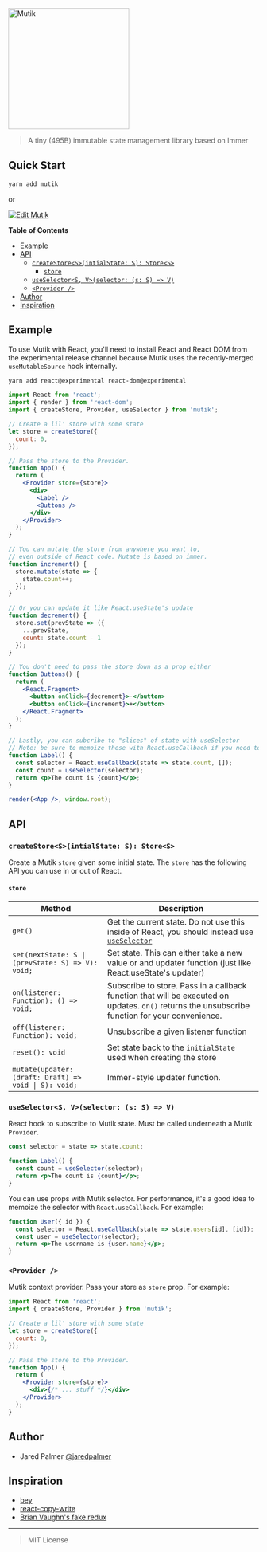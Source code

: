 <img width="243" alt="Mutik" src="https://user-images.githubusercontent.com/4060187/76576100-81dff980-6497-11ea-93fd-52fc765b9fdc.png">

> A tiny (495B) immutable state management library based on Immer

## Quick Start

```bash
yarn add mutik
```

or

[![Edit Mutik](https://codesandbox.io/static/img/play-codesandbox.svg)](https://codesandbox.io/s/mutik-2so66?fontsize=14&hidenavigation=1&theme=dark)

**Table of Contents**

<!-- START doctoc generated TOC please keep comment here to allow auto update -->
<!-- DON'T EDIT THIS SECTION, INSTEAD RE-RUN doctoc TO UPDATE -->

- [Example](#example)
- [API](#api)
  - [`createStore<S>(intialState: S): Store<S>`](#createstoresintialstate-s-stores)
    - [`store`](#store)
  - [`useSelector<S, V>(selector: (s: S) => V)`](#useselectors-vselector-s-s--v)
  - [`<Provider />`](#provider-)
- [Author](#author)
- [Inspiration](#inspiration)

<!-- END doctoc generated TOC please keep comment here to allow auto update -->

## Example

To use Mutik with React, you'll need to install React and React DOM from the experimental release channel because Mutik uses the recently-merged `useMutableSource` hook internally.

```bash
yarn add react@experimental react-dom@experimental
```

```jsx
import React from 'react';
import { render } from 'react-dom';
import { createStore, Provider, useSelector } from 'mutik';

// Create a lil' store with some state
let store = createStore({
  count: 0,
});

// Pass the store to the Provider.
function App() {
  return (
    <Provider store={store}>
      <div>
        <Label />
        <Buttons />
      </div>
    </Provider>
  );
}

// You can mutate the store from anywhere you want to,
// even outside of React code. Mutate is based on immer.
function increment() {
  store.mutate(state => {
    state.count++;
  });
}

// Or you can update it like React.useState's update
function decrement() {
  store.set(prevState => ({
    ...prevState,
    count: state.count - 1
  });
}

// You don't need to pass the store down as a prop either
function Buttons() {
  return (
    <React.Fragment>
      <button onClick={decrement}>-</button>
      <button onClick={increment}>+</button>
    </React.Fragment>
  );
}

// Lastly, you can subcribe to "slices" of state with useSelector
// Note: be sure to memoize these with React.useCallback if you need to select based on props
function Label() {
  const selector = React.useCallback(state => state.count, []);
  const count = useSelector(selector);
  return <p>The count is {count}</p>;
}

render(<App />, window.root);
```

## API

### `createStore<S>(intialState: S): Store<S>`

Create a Mutik `store` given some initial state. The `store` has the following API you can use in or out of React.

#### `store`

| **Method**                                            | **Description**                                                                                                                                 |
| ----------------------------------------------------- | ----------------------------------------------------------------------------------------------------------------------------------------------- |
| `get()`                                               | Get the current state. Do not use this inside of React, you should instead use [`useSelector`](#useselectors-vselector-s-s--v)                  |
| `set(nextState: S \| (prevState: S) => V): void;`     | Set state. This can either take a new value or and updater function (just like React.useState's updater)                                        |
| `on(listener: Function): () => void;`                 | Subscribe to store. Pass in a callback function that will be executed on updates. `on()` returns the unsubscribe function for your convenience. |
| `off(listener: Function): void;`                      | Unsubscribe a given listener function                                                                                                           |
| `reset(): void`                                       | Set state back to the `initialState` used when creating the store                                                                               |
| `mutate(updater: (draft: Draft) => void \| S): void;` | Immer-style updater function.                                                                                                                   |

### `useSelector<S, V>(selector: (s: S) => V)`

React hook to subscribe to Mutik state. Must be called underneath a Mutik `Provider`.

```jsx
const selector = state => state.count;

function Label() {
  const count = useSelector(selector);
  return <p>The count is {count}</p>;
}
```

You can use props with Mutik selector. For performance, it's a good idea to memoize the selector with `React.useCallback`. For example:

```jsx
function User({ id }) {
  const selector = React.useCallback(state => state.users[id], [id]);
  const user = useSelector(selector);
  return <p>The username is {user.name}</p>;
}
```

### `<Provider />`

Mutik context provider. Pass your store as `store` prop. For example:

```jsx
import React from 'react';
import { createStore, Provider } from 'mutik';

// Create a lil' store with some state
let store = createStore({
  count: 0,
});

// Pass the store to the Provider.
function App() {
  return (
    <Provider store={store}>
      <div>{/* ... stuff */}</div>
    </Provider>
  );
}
```

## Author

- Jared Palmer [@jaredpalmer](https://twitter.com/jaredpalmer)

## Inspiration

- [bey](https://github.com/jamiebuilds/bey)
- [react-copy-write](https://github.com/aweary/react-copy-write)
- [Brian Vaughn's fake redux](https://codesandbox.io/s/react-redux-usemutablesource-eyxoe)

---

> MIT License
